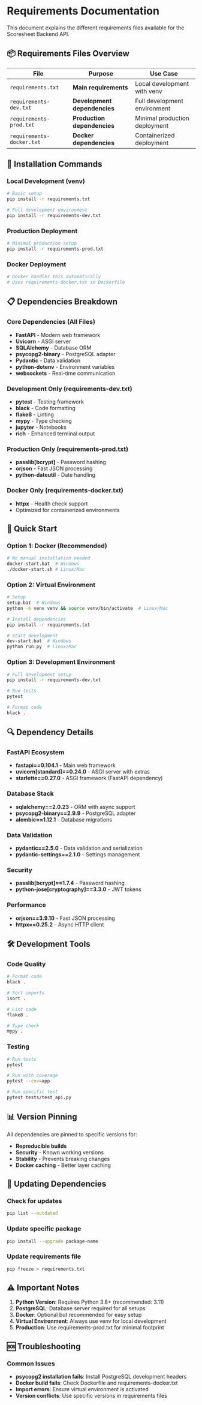# Requirements Documentation

This document explains the different requirements files available for the Scoresheet Backend API.

## 📦 Requirements Files Overview

| File | Purpose | Use Case |
|------|---------|----------|
| `requirements.txt` | **Main requirements** | Local development with venv |
| `requirements-dev.txt` | **Development dependencies** | Full development environment |
| `requirements-prod.txt` | **Production dependencies** | Minimal production deployment |
| `requirements-docker.txt` | **Docker dependencies** | Containerized deployment |

## 🔧 Installation Commands

### Local Development (venv)
```bash
# Basic setup
pip install -r requirements.txt

# Full development environment
pip install -r requirements-dev.txt
```

### Production Deployment
```bash
# Minimal production setup
pip install -r requirements-prod.txt
```

### Docker Deployment
```bash
# Docker handles this automatically
# Uses requirements-docker.txt in Dockerfile
```

## 📋 Dependencies Breakdown

### Core Dependencies (All Files)
- **FastAPI** - Modern web framework
- **Uvicorn** - ASGI server
- **SQLAlchemy** - Database ORM
- **psycopg2-binary** - PostgreSQL adapter
- **Pydantic** - Data validation
- **python-dotenv** - Environment variables
- **websockets** - Real-time communication

### Development Only (requirements-dev.txt)
- **pytest** - Testing framework
- **black** - Code formatting
- **flake8** - Linting
- **mypy** - Type checking
- **jupyter** - Notebooks
- **rich** - Enhanced terminal output

### Production Only (requirements-prod.txt)
- **passlib[bcrypt]** - Password hashing
- **orjson** - Fast JSON processing
- **python-dateutil** - Date handling

### Docker Only (requirements-docker.txt)
- **httpx** - Health check support
- Optimized for containerized environments

## 🚀 Quick Start

### Option 1: Docker (Recommended)
```bash
# No manual installation needed
docker-start.bat  # Windows
./docker-start.sh # Linux/Mac
```

### Option 2: Virtual Environment
```bash
# Setup
setup.bat  # Windows
python -m venv venv && source venv/bin/activate  # Linux/Mac

# Install dependencies
pip install -r requirements.txt

# Start development
dev-start.bat  # Windows
python run.py  # Linux/Mac
```

### Option 3: Development Environment
```bash
# Full development setup
pip install -r requirements-dev.txt

# Run tests
pytest

# Format code
black .
```

## 🔍 Dependency Details

### FastAPI Ecosystem
- **fastapi==0.104.1** - Main web framework
- **uvicorn[standard]==0.24.0** - ASGI server with extras
- **starlette==0.27.0** - ASGI framework (FastAPI dependency)

### Database Stack
- **sqlalchemy==2.0.23** - ORM with async support
- **psycopg2-binary==2.9.9** - PostgreSQL adapter
- **alembic==1.12.1** - Database migrations

### Data Validation
- **pydantic==2.5.0** - Data validation and serialization
- **pydantic-settings==2.1.0** - Settings management

### Security
- **passlib[bcrypt]==1.7.4** - Password hashing
- **python-jose[cryptography]==3.3.0** - JWT tokens

### Performance
- **orjson==3.9.10** - Fast JSON processing
- **httpx==0.25.2** - Async HTTP client

## 🛠️ Development Tools

### Code Quality
```bash
# Format code
black .

# Sort imports
isort .

# Lint code
flake8 .

# Type check
mypy .
```

### Testing
```bash
# Run tests
pytest

# Run with coverage
pytest --cov=app

# Run specific test
pytest tests/test_api.py
```

## 📊 Version Pinning

All dependencies are pinned to specific versions for:
- **Reproducible builds**
- **Security** - Known working versions
- **Stability** - Prevents breaking changes
- **Docker caching** - Better layer caching

## 🔄 Updating Dependencies

### Check for updates
```bash
pip list --outdated
```

### Update specific package
```bash
pip install --upgrade package-name
```

### Update requirements file
```bash
pip freeze > requirements.txt
```

## ⚠️ Important Notes

1. **Python Version**: Requires Python 3.8+ (recommended: 3.11)
2. **PostgreSQL**: Database server required for all setups
3. **Docker**: Optional but recommended for easy setup
4. **Virtual Environment**: Always use venv for local development
5. **Production**: Use requirements-prod.txt for minimal footprint

## 🆘 Troubleshooting

### Common Issues
- **psycopg2 installation fails**: Install PostgreSQL development headers
- **Docker build fails**: Check Dockerfile and requirements-docker.txt
- **Import errors**: Ensure virtual environment is activated
- **Version conflicts**: Use specific versions in requirements files
